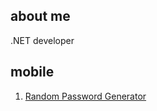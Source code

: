 ## about me
.NET developer

## mobile

1. <a href="https://play.google.com/store/apps/details?id=com.relcode.randompasswordgenerator" target="_blank">Random Password Generator</a> 